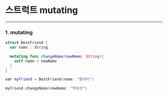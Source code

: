 # 스트럭트 mutating
---
### 1. mutating
```swift
struct BestFriend {
  var name : String

  mutating func changeName(newName: String){
    self.name = newName
  }
}

var myFriend = BestFriend(name: "쩡대리")

myFriend.changeName(newName: "백승민")
```